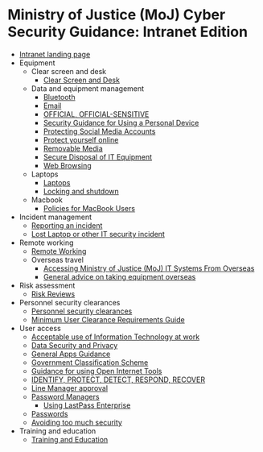 # Ministry of Justice \(MoJ\) Cyber Security Guidance: Intranet Edition

-   [Intranet landing page](intranet-landing-page.md)
-   Equipment
    -   Clear screen and desk
        -   [Clear Screen and Desk](clear-screen-and-desk.md)
    -   Data and equipment management
        -   [Bluetooth](bluetooth.md)
        -   [Email](email.md)
        -   [OFFICIAL, OFFICIAL-SENSITIVE](official-official-sensitive.md)
        -   [Security Guidance for Using a Personal Device](personal-devices.md)
        -   [Protecting Social Media Accounts](protecting-social-media-accounts.md)
        -   [Protect yourself online](protect-yourself-online.md)
        -   [Removable Media](removable-media.md)
        -   [Secure Disposal of IT Equipment](secure-disposal-of-it-equipment.md)
        -   [Web Browsing](web-browsing.md)
    -   Laptops
        -   [Laptops](laptops.md)
        -   [Locking and shutdown](locking-and-shutdown.md)
    -   Macbook
        -   [Policies for MacBook Users](policies-for-macbook-users.md)
-   Incident management
    -   [Reporting an incident](reporting-an-incident.md)
    -   [Lost Laptop or other IT security incident](lost-laptophardware.md)
-   Remote working
    -   [Remote Working](remote-working.md)
    -   Overseas travel
        -   [Accessing Ministry of Justice \(MoJ\) IT Systems From Overseas](accessing-moj-it-systems-from-overseas.md)
        -   [General advice on taking equipment overseas](general-advice-on-taking-equipment-overseas.md)
-   Risk assessment
    -   [Risk Reviews](risk-reviews.md)
-   Personnel security clearances
    -   [Personnel security clearances](personnel-security-clearances.md)
    -   [Minimum User Clearance Requirements Guide](minimum-user-clearance-requirements-guide.md)
-   User access
    -   [Acceptable use of Information Technology at work](acceptable-use.md)
    -   [Data Security and Privacy](data-security-and-privacy.md)
    -   [General Apps Guidance](general-user-video-and-messaging-apps-guidance.md)
    -   [Government Classification Scheme](government-classification-scheme.md)
    -   [Guidance for using Open Internet Tools](guidance-for-using-open-internet-tools.md)
    -   [IDENTIFY, PROTECT, DETECT, RESPOND, RECOVER](identify-protect-detect-respond-recover.md)
    -   [Line Manager approval](line-manager-approval.md)
    -   [Password Managers](password-managers.md)
        -   [Using LastPass Enterprise](using-lastpass.md)
    -   [Passwords](passwords.md)
    -   [Avoiding too much security](setecastronomy.md)
-   Training and education
    -   [Training and Education](training-and-education.md)

